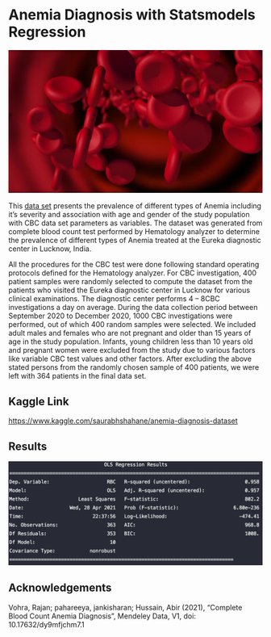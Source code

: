 # Anemia Diagnosis with Statsmodels Regression

![Red Blood Cells](header.jpeg)

This [data set](https://www.kaggle.com/saurabhshahane/anemia-diagnosis-dataset) presents the prevalence of different types of Anemia including it’s severity and association with age and gender of the study population with CBC data set parameters as variables. 
The dataset was generated from complete blood count test performed by Hematology analyzer to determine the prevalence of different types of Anemia treated at the Eureka diagnostic center in Lucknow, India. 

All the procedures for the CBC test were done following standard operating protocols defined for the Hematology analyzer. 
For CBC investigation, 400 patient samples were randomly selected to compute the dataset from the patients who visited the Eureka diagnostic center in Lucknow for various clinical examinations. The diagnostic center performs 4 – 8CBC investigations a day on average. During the data collection period between September 2020 to December 2020, 1000 CBC investigations were performed, out of which 400 random samples were selected. We included adult males and females who are not pregnant and older than 15 years of age in the study population. Infants, young children less than 10 years old and pregnant women were excluded from the study due to various factors like variable CBC test values and other factors. After excluding the above stated persons from the randomly chosen sample of 400 patients, we were left with 364 patients in the final data set.

## Kaggle Link
https://www.kaggle.com/saurabhshahane/anemia-diagnosis-dataset


## Results
![OLS](OLS%20Regression%20Results.png)
## Acknowledgements
Vohra, Rajan; pahareeya, jankisharan; Hussain, Abir (2021), “Complete Blood Count Anemia Diagnosis”, Mendeley Data, V1, doi: 10.17632/dy9mfjchm7.1



